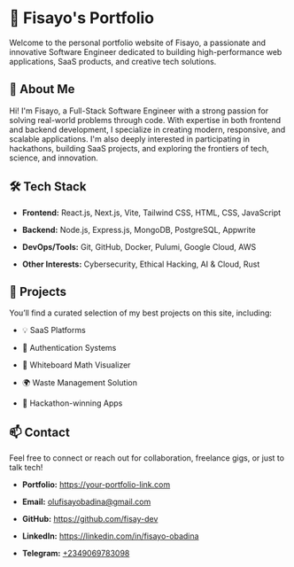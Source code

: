 # 💼 Fisayo's Portfolio
Welcome to the personal portfolio website of Fisayo, a passionate and innovative Software Engineer dedicated to building high-performance web applications, SaaS products, and creative tech solutions.

## 🚀 About Me
Hi! I'm Fisayo, a Full-Stack Software Engineer with a strong passion for solving real-world problems through code. With expertise in both frontend and backend development, I specialize in creating modern, responsive, and scalable applications. I'm also deeply interested in participating in hackathons, building SaaS projects, and exploring the frontiers of tech, science, and innovation.

## 🛠️ Tech Stack
- **Frontend:** React.js, Next.js, Vite, Tailwind CSS, HTML, CSS, JavaScript

- **Backend:** Node.js, Express.js, MongoDB, PostgreSQL, Appwrite

- **DevOps/Tools:** Git, GitHub, Docker, Pulumi, Google Cloud, AWS

- **Other Interests:** Cybersecurity, Ethical Hacking, AI & Cloud, Rust

## 📂 Projects
You’ll find a curated selection of my best projects on this site, including:

- 💡 SaaS Platforms

- 🔐 Authentication Systems

- 🎨 Whiteboard Math Visualizer

- 🌍 Waste Management Solution

- 🧠 Hackathon-winning Apps

## 📫 Contact
Feel free to connect or reach out for collaboration, freelance gigs, or just to talk tech!

- **Portfolio:** https://your-portfolio-link.com

- **Email:** olufisayobadina@gmail.com

- **GitHub:** https://github.com/fisay-dev

- **LinkedIn:** https://linkedin.com/in/fisayo-obadina

- **Telegram:** [+2349069783098](https://t.me/fisayobadina)
